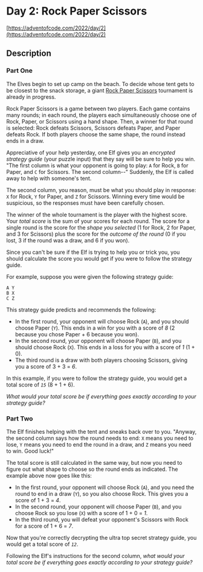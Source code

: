 # Day 2: Rock Paper Scissors

[https://adventofcode.com/2022/day/2](https://adventofcode.com/2022/day/2)

## Description

### Part One

The Elves begin to set up camp on the beach. To decide whose tent gets to be closest to the snack storage, a giant
[Rock Paper Scissors](https://en.wikipedia.org/wiki/Rock_paper_scissors) tournament is already in progress.

Rock Paper Scissors is a game between two players. Each game contains many rounds; in each round, the players each
simultaneously choose one of Rock, Paper, or Scissors using a hand shape. Then, a winner for that round is selected:
Rock defeats Scissors, Scissors defeats Paper, and Paper defeats Rock. If both players choose the same shape, the round
instead ends in a draw.

Appreciative of your help yesterday, one Elf gives you an _encrypted strategy guide_ (your puzzle input) that they say
will be sure to help you win. "The first column is what your opponent is going to play: `A` for Rock, `B` for Paper, and
`C` for Scissors. The second column--" Suddenly, the Elf is called away to help with someone's tent.

The second column, <span title="Why do you keep guessing?!">you reason</span>, must be what you should play in response:
`X` for Rock, `Y` for Paper, and `Z` for Scissors. Winning every time would be suspicious, so the responses must have
been carefully chosen.

The winner of the whole tournament is the player with the highest score. Your _total score_ is the sum of your scores
for each round. The score for a single round is the score for the _shape you selected_ (1 for Rock, 2 for Paper, and 3
for Scissors) plus the score for the _outcome of the round_ (0 if you lost, 3 if the round was a draw, and 6 if you
won).

Since you can't be sure if the Elf is trying to help you or trick you, you should calculate the score you would get if
you were to follow the strategy guide.

For example, suppose you were given the following strategy guide:

    A Y
    B X
    C Z

This strategy guide predicts and recommends the following:

- In the first round, your opponent will choose Rock (`A`), and you should choose Paper (`Y`). This ends in a win for
  you with a score of _8_ (2 because you chose Paper + 6 because you won).
- In the second round, your opponent will choose Paper (`B`), and you should choose Rock (`X`). This ends in a loss for
  you with a score of _1_ (1 + 0).
- The third round is a draw with both players choosing Scissors, giving you a score of 3 + 3 = _6_.

In this example, if you were to follow the strategy guide, you would get a total score of _`15`_ (8 + 1 + 6).

_What would your total score be if everything goes exactly according to your strategy guide?_

### Part Two

The Elf finishes helping with the tent and sneaks back over to you. "Anyway, the second column says how the round needs
to end: `X` means you need to lose, `Y` means you need to end the round in a draw, and `Z` means you need to win. Good
luck!"

The total score is still calculated in the same way, but now you need to figure out what shape to choose so the round
ends as indicated. The example above now goes like this:

- In the first round, your opponent will choose Rock (`A`), and you need the round to end in a draw (`Y`), so you also
  choose Rock. This gives you a score of 1 + 3 = _4_.
- In the second round, your opponent will choose Paper (`B`), and you choose Rock so you lose (`X`) with a score of 1 +
  0 = _1_.
- In the third round, you will defeat your opponent's Scissors with Rock for a score of 1 + 6 = _7_.

Now that you're correctly decrypting the ultra top secret strategy guide, you would get a total score of _`12`_.

Following the Elf's instructions for the second column, _what would your total score be if everything goes exactly
according to your strategy guide?_
